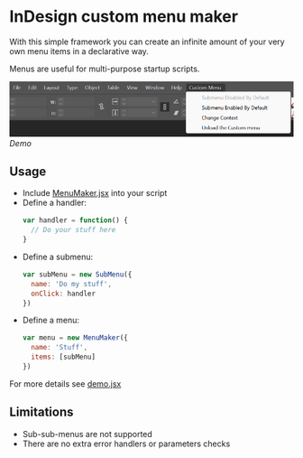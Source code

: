 # InDesign custom menu maker

With this simple framework you can create an infinite amount of your very own menu items in a declarative way.

Menus are useful for multi-purpose startup scripts.

![screenshot](/img/screenshot.png)
*Demo*

## Usage
- Include [MenuMaker.jsx](src/MenuMaker.jsx) into your script
- Define a handler:
  ```js
  var handler = function() {
    // Do your stuff here
  }
  ```
- Define a submenu:
  ```js
  var subMenu = new SubMenu({
    name: 'Do my stuff',
    onClick: handler
  })
  ```
- Define a menu:
  ```js
  var menu = new MenuMaker({
    name: 'Stuff',
    items: [subMenu]
  })
  ```

For more details see [demo.jsx](src/demo.jsx)

## Limitations
- Sub-sub-menus are not supported
- There are no extra error handlers or parameters checks
